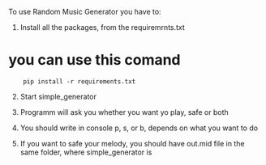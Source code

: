


To use Random Music Generator you have to:

1) Install all the packages, from the requiremrnts.txt
# you can use this comand
		pip install -r requirements.txt

2) Start simple_generator

3) Programm will ask you whether you want yo play, safe or both

4) You should write in console p, s, or b, depends on what you want to do

5) If you want to safe your melody, you should have out.mid file in the same folder, where simple_generator is
